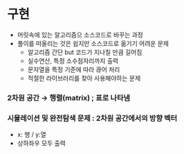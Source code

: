 # 구현

- 머릿속에 있는 알고리즘으 소스코드로 바꾸는 과정
- 풀이를 떠올리는 것은 쉽지만 소스코드로 옮기기 어려운 문제
    - 알고리즘 간단 but 코드가 지나칠 만큼 길어짐
    - 실수연산, 특정 소수점자리까지 출력
    - 문자열을 특정 기준에 따라 끊어 처리
    - 적절한 라이브러리를 찾아 사용해야하는 문제

### 2차원 공간 → 행렬(matrix) ; 표로 나타냄



### 시뮬레이션 및 완전탐색 문제 : 2차원 공간에서의 방향 벡터


- x: 행 / y:열
- 상하좌우 모두 출력